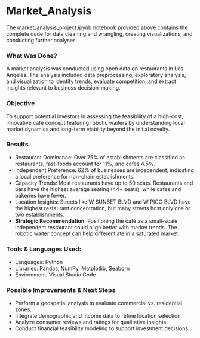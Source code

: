 # Market_Analysis
The market_analysis_project.ipynb notebook provided above contains the complete code for data cleaning and wrangling, creating visualizations, and conducting further analyses.

### What Was Done?
A market analysis was conducted using open data on restaurants in Los Angeles. The analysis included data preprocessing, exploratory analysis, and visualization to identify trends, evaluate competition, and extract insights relevant to business decision-making.

### Objective
To support potential investors in assessing the feasibility of a high-cost, innovative café concept featuring robotic waiters by understanding local market dynamics and long-term viability beyond the initial novelty.

### Results
- Restaurant Dominance: Over 75% of establishments are classified as restaurants; fast-foods account for 11%, and cafes 4.5%.
- Independent Preference: 62% of businesses are independent, indicating a local preference for non-chain establishments.
- Capacity Trends: Most restaurants have up to 50 seats. Restaurants and bars have the highest average seating (44+ seats), while cafes and bakeries have fewer.
- Location Insights: Streets like W SUNSET BLVD and W PICO BLVD have the highest restaurant concentration, but many streets host only one or two establishments.
- **Strategic Recommendation**: Positioning the café as a small-scale independent restaurant could align better with market trends. The robotic waiter concept can help differentiate in a saturated market.

### Tools & Languages Used:
- Languages: Python
- Libraries: Pandas, NumPy, Matplotlib, Seaborn
- Environment: Visual Studio Code

### Possible Improvements & Next Steps
- Perform a geospatial analysis to evaluate commercial vs. residential zones.
- Integrate demographic and income data to refine location selection.
- Analyze consumer reviews and ratings for qualitative insights.
- Conduct financial feasibility modeling to support investment decisions.
